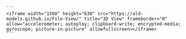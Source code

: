 ````
```
<iframe width="1560" height="630" src="https://ald-models.github.io/File-View/" title="3D View" frameborder="0" allow="accelerometer; autoplay; clipboard-write; encrypted-media; gyroscope; picture-in-picture" allowfullscreen></iframe>
```
````

